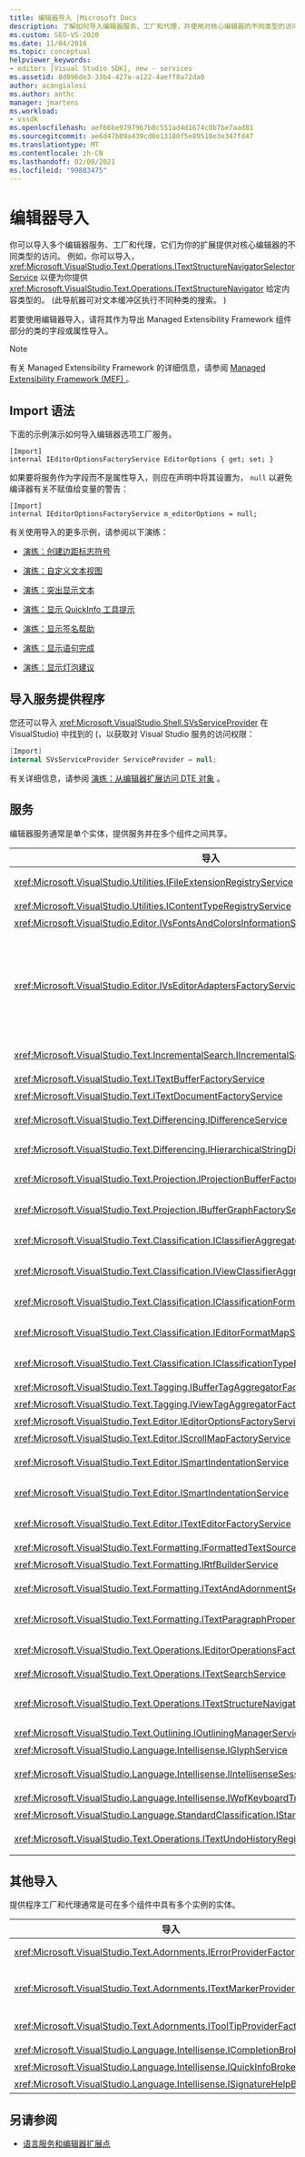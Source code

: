 ```yaml
---
title: 编辑器导入 |Microsoft Docs
description: 了解如何导入编辑器服务、工厂和代理，并使用对核心编辑器的不同类型的访问权限来提供扩展。
ms.custom: SEO-VS-2020
ms.date: 11/04/2016
ms.topic: conceptual
helpviewer_keywords:
- editors [Visual Studio SDK], new - services
ms.assetid: 8d096de3-33b4-427a-a122-4aeff8a72da0
author: acangialosi
ms.author: anthc
manager: jmartens
ms.workload:
- vssdk
ms.openlocfilehash: aef66be9797967b8c551ad4d1674c0b7be7aad81
ms.sourcegitcommit: ae6d47b09a439cd0e13180f5e89510e3e347fd47
ms.translationtype: MT
ms.contentlocale: zh-CN
ms.lasthandoff: 02/08/2021
ms.locfileid: "99883475"
---
```

# <a name="editor-imports"></a>编辑器导入
你可以导入多个编辑器服务、工厂和代理，它们为你的扩展提供对核心编辑器的不同类型的访问。 例如，你可以导入， <xref:Microsoft.VisualStudio.Text.Operations.ITextStructureNavigatorSelectorService> 以便为你提供 <xref:Microsoft.VisualStudio.Text.Operations.ITextStructureNavigator> 给定内容类型的。  (此导航器可对文本缓冲区执行不同种类的搜索。 ) 

 若要使用编辑器导入，请将其作为导出 Managed Extensibility Framework 组件部分的类的字段或属性导入。

> [!NOTE]
> 有关 Managed Extensibility Framework 的详细信息，请参阅 [Managed Extensibility Framework (MEF) ](/dotnet/framework/mef/index)。

## <a name="import-syntax"></a>Import 语法
 下面的示例演示如何导入编辑器选项工厂服务。

```
[Import]
internal IEditorOptionsFactoryService EditorOptions { get; set; }
```

 如果要将服务作为字段而不是属性导入，则应在声明中将其设置为， `null` 以避免编译器有关不赋值给变量的警告：

```
[Import]
internal IEditorOptionsFactoryService m_editorOptions = null;
```

 有关使用导入的更多示例，请参阅以下演练：

- [演练：创建边距标志符号](../extensibility/walkthrough-creating-a-margin-glyph.md)

- [演练：自定义文本视图](../extensibility/walkthrough-customizing-the-text-view.md)

- [演练：突出显示文本](../extensibility/walkthrough-highlighting-text.md)

- [演练：显示 QuickInfo 工具提示](../extensibility/walkthrough-displaying-quickinfo-tooltips.md)

- [演练：显示签名帮助](../extensibility/walkthrough-displaying-signature-help.md)

- [演练：显示语句完成](../extensibility/walkthrough-displaying-statement-completion.md)

- [演练：显示灯泡建议](../extensibility/walkthrough-displaying-light-bulb-suggestions.md)

## <a name="import-the-service-provider"></a>导入服务提供程序
 您还可以导入 <xref:Microsoft.VisualStudio.Shell.SVsServiceProvider> 在 VisualStudio) 中找到的 (，以获取对 Visual Studio 服务的访问权限：

```csharp
[Import]
internal SVsServiceProvider ServiceProvider = null;
```

 有关详细信息，请参阅 [演练：从编辑器扩展访问 DTE 对象](../extensibility/walkthrough-accessing-the-dte-object-from-an-editor-extension.md) 。

## <a name="services"></a>服务
 编辑器服务通常是单个实体，提供服务并在多个组件之间共享。

|导入|提供|
|------------|--------------|
|<xref:Microsoft.VisualStudio.Utilities.IFileExtensionRegistryService>|文件扩展名和对象之间的关系 <xref:Microsoft.VisualStudio.Utilities.IContentType> 。|
|<xref:Microsoft.VisualStudio.Utilities.IContentTypeRegistryService>|<xref:Microsoft.VisualStudio.Utilities.IContentType> 对象的集合。|
|<xref:Microsoft.VisualStudio.Editor.IVsFontsAndColorsInformationService>|<xref:Microsoft.VisualStudio.Editor.IVsFontsAndColorsInformation> 对象.|
|<xref:Microsoft.VisualStudio.Editor.IVsEditorAdaptersFactoryService>|许多编辑器适配器对象：<br /><br /> <xref:Microsoft.VisualStudio.TextManager.Interop.IVsCodeWindow><br /><br /> <xref:Microsoft.VisualStudio.TextManager.Interop.IVsTextBuffer><br /><br /> <xref:Microsoft.VisualStudio.TextManager.Interop.IVsTextBufferCoordinator><br /><br /> <xref:Microsoft.VisualStudio.TextManager.Interop.IVsTextView>|
|<xref:Microsoft.VisualStudio.Text.IncrementalSearch.IIncrementalSearchFactoryService>|<xref:Microsoft.VisualStudio.Text.IncrementalSearch.IIncrementalSearch>给定文本视图的对象。|
|<xref:Microsoft.VisualStudio.Text.ITextBufferFactoryService>|<xref:Microsoft.VisualStudio.Text.ITextBuffer>。|
|<xref:Microsoft.VisualStudio.Text.ITextDocumentFactoryService>|<xref:Microsoft.VisualStudio.Text.ITextDocument>。|
|<xref:Microsoft.VisualStudio.Text.Differencing.IDifferenceService>|<xref:Microsoft.VisualStudio.Text.Differencing.IDifferenceCollection%601>差异的。|
|<xref:Microsoft.VisualStudio.Text.Differencing.IHierarchicalStringDifferenceService>|<xref:Microsoft.VisualStudio.Text.Differencing.IHierarchicalDifferenceCollection>差异的。|
|<xref:Microsoft.VisualStudio.Text.Projection.IProjectionBufferFactoryService>|<xref:Microsoft.VisualStudio.Text.Projection.IProjectionBuffer>或 <xref:Microsoft.VisualStudio.Text.Projection.IElisionBuffer> 。|
|<xref:Microsoft.VisualStudio.Text.Projection.IBufferGraphFactoryService>|<xref:Microsoft.VisualStudio.Text.Projection.IBufferGraph>一组 <xref:Microsoft.VisualStudio.Text.ITextBuffer> 对象的。|
|<xref:Microsoft.VisualStudio.Text.Classification.IClassifierAggregatorService>|的 <xref:Microsoft.VisualStudio.Text.Classification.IClassifier> <xref:Microsoft.VisualStudio.Text.ITextBuffer> 。|
|<xref:Microsoft.VisualStudio.Text.Classification.IViewClassifierAggregatorService>|的 <xref:Microsoft.VisualStudio.Text.Classification.IClassifier> <xref:Microsoft.VisualStudio.Text.Editor.ITextView> 。|
|<xref:Microsoft.VisualStudio.Text.Classification.IClassificationFormatMapService>|的 <xref:Microsoft.VisualStudio.Text.Classification.IClassificationFormatMap> <xref:Microsoft.VisualStudio.Text.Editor.ITextView> 。|
|<xref:Microsoft.VisualStudio.Text.Classification.IEditorFormatMapService>|的 <xref:Microsoft.VisualStudio.Text.Classification.IEditorFormatMap> <xref:Microsoft.VisualStudio.Text.Editor.ITextView> 。|
|<xref:Microsoft.VisualStudio.Text.Classification.IClassificationTypeRegistryService>|维护对象的集合 <xref:Microsoft.VisualStudio.Text.Classification.IClassificationType> 。|
|<xref:Microsoft.VisualStudio.Text.Tagging.IBufferTagAggregatorFactoryService>|<xref:Microsoft.VisualStudio.Text.Tagging.ITagAggregator%601>文本缓冲区的。|
|<xref:Microsoft.VisualStudio.Text.Tagging.IViewTagAggregatorFactoryService>|<xref:Microsoft.VisualStudio.Text.Tagging.ITagAggregator%601>文本视图的。|
|<xref:Microsoft.VisualStudio.Text.Editor.IEditorOptionsFactoryService>|<xref:Microsoft.VisualStudio.Text.Editor.IEditorOptions>指定范围的。|
|<xref:Microsoft.VisualStudio.Text.Editor.IScrollMapFactoryService>|<xref:Microsoft.VisualStudio.Text.Editor.IScrollMap>文本视图的。|
|<xref:Microsoft.VisualStudio.Text.Editor.ISmartIndentationService>|的 <xref:Microsoft.VisualStudio.Text.Editor.ISmartIndent> <xref:Microsoft.VisualStudio.Text.Editor.ITextView> 。|
|<xref:Microsoft.VisualStudio.Text.Editor.ISmartIndentationService>|通过对象获取自动缩进 <xref:Microsoft.VisualStudio.Text.Editor.ISmartIndentProvider> 。|
|<xref:Microsoft.VisualStudio.Text.Editor.ITextEditorFactoryService>|管理的 <xref:Microsoft.VisualStudio.Text.Editor.IWpfTextViewHost> <xref:Microsoft.VisualStudio.Text.Editor.IWpfTextView> 。|
|<xref:Microsoft.VisualStudio.Text.Formatting.IFormattedTextSourceFactoryService>|<xref:Microsoft.VisualStudio.Text.Formatting.IFormattedLineSource>。|
|<xref:Microsoft.VisualStudio.Text.Formatting.IRtfBuilderService>|从一组快照范围生成 RTF 格式的文本。|
|<xref:Microsoft.VisualStudio.Text.Formatting.ITextAndAdornmentSequencerFactoryService>|<xref:Microsoft.VisualStudio.Text.Formatting.ITextAndAdornmentSequencer>的 <xref:Microsoft.VisualStudio.Text.Editor.ITextView> 。|
|<xref:Microsoft.VisualStudio.Text.Formatting.ITextParagraphPropertiesFactoryService>|<xref:System.Windows.Media.TextFormatting.TextParagraphProperties>用于设置视图中的文本行格式的。|
|<xref:Microsoft.VisualStudio.Text.Operations.IEditorOperationsFactoryService>|的 <xref:Microsoft.VisualStudio.Text.Operations.IEditorOperations> 对象 <xref:Microsoft.VisualStudio.Text.Editor.ITextView> 。|
|<xref:Microsoft.VisualStudio.Text.Operations.ITextSearchService>|搜索文本快照。|
|<xref:Microsoft.VisualStudio.Text.Operations.ITextStructureNavigatorSelectorService>|<xref:Microsoft.VisualStudio.Text.Operations.ITextStructureNavigator> <xref:Microsoft.VisualStudio.Text.ITextBuffer> 由的 <xref:Microsoft.VisualStudio.Utilities.IContentType> 。|
|<xref:Microsoft.VisualStudio.Text.Outlining.IOutliningManagerService>|<xref:Microsoft.VisualStudio.Text.Outlining.IOutliningManager>文本视图的。|
|<xref:Microsoft.VisualStudio.Language.Intellisense.IGlyphService>|一组标准字形。|
|<xref:Microsoft.VisualStudio.Language.Intellisense.IIntellisenseSessionStackMapService>|的 <xref:Microsoft.VisualStudio.Language.Intellisense.IIntellisenseSessionStack> <xref:Microsoft.VisualStudio.Text.Editor.ITextView> 。|
|<xref:Microsoft.VisualStudio.Language.Intellisense.IWpfKeyboardTrackingService>|跟踪键盘处理。|
|<xref:Microsoft.VisualStudio.Language.StandardClassification.IStandardClassificationService>|标准 <xref:Microsoft.VisualStudio.Text.Classification.IClassificationType> 对象。|
|<xref:Microsoft.VisualStudio.Text.Operations.ITextUndoHistoryRegistry>|维护文本缓冲区和对象之间的关系  <xref:Microsoft.VisualStudio.Text.Operations.ITextUndoHistory> 。|

## <a name="other-imports"></a>其他导入
 提供程序工厂和代理通常是可在多个组件中具有多个实例的实体。

|导入|提供|
|------------|--------------|
|<xref:Microsoft.VisualStudio.Text.Adornments.IErrorProviderFactory>|<xref:Microsoft.VisualStudio.Text.Tagging.SimpleTagger%601> <xref:Microsoft.VisualStudio.Text.Tagging.ErrorTag> 给定缓冲区的类型) 的。|
|<xref:Microsoft.VisualStudio.Text.Adornments.ITextMarkerProviderFactory>|文本标记标记 (<xref:Microsoft.VisualStudio.Text.Tagging.SimpleTagger%601> 类型 <xref:Microsoft.VisualStudio.Text.Tagging.TextMarkerTag>) 的。|
|<xref:Microsoft.VisualStudio.Text.Adornments.IToolTipProviderFactory>|<xref:Microsoft.VisualStudio.Text.Adornments.IToolTipProvider>给定的 <xref:Microsoft.VisualStudio.Text.Editor.ITextView> 。|
|<xref:Microsoft.VisualStudio.Language.Intellisense.ICompletionBroker>|<xref:Microsoft.VisualStudio.Language.Intellisense.ICompletionSession>。|
|<xref:Microsoft.VisualStudio.Language.Intellisense.IQuickInfoBroker>|<xref:Microsoft.VisualStudio.Language.Intellisense.IQuickInfoSession>。|
|<xref:Microsoft.VisualStudio.Language.Intellisense.ISignatureHelpBroker>|<xref:Microsoft.VisualStudio.Language.Intellisense.ISignatureHelpSession>。|

## <a name="see-also"></a>另请参阅
- [语言服务和编辑器扩展点](../extensibility/language-service-and-editor-extension-points.md)
